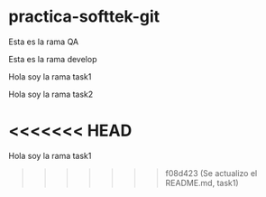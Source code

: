 # practica-softtek-git

Esta es la rama QA

Esta es la rama develop

Hola soy la rama task1

Hola soy la rama task2

<<<<<<< HEAD
=======
Hola soy la rama task1

>>>>>>> f08d423 (Se actualizo el README.md, task1)
